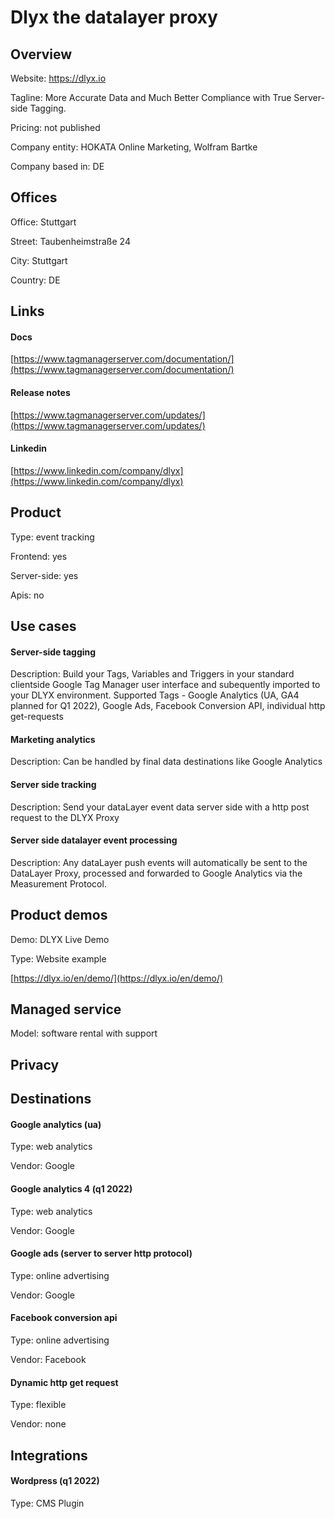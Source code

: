 # Dlyx the datalayer proxy  

## Overview  

Website:
https://dlyx.io  

Tagline:
More Accurate Data and Much Better Compliance with True Server-side Tagging.  

Pricing:
not published  

Company entity:
HOKATA Online Marketing, Wolfram Bartke  

Company based in:
DE  

## Offices  

Office:
Stuttgart  

Street:
Taubenheimstraße 24  

City:
Stuttgart  

Country:
DE  

## Links  

#### Docs  

[https://www.tagmanagerserver.com/documentation/](https://www.tagmanagerserver.com/documentation/)  

#### Release notes  

[https://www.tagmanagerserver.com/updates/](https://www.tagmanagerserver.com/updates/)  

#### Linkedin  

[https://www.linkedin.com/company/dlyx](https://www.linkedin.com/company/dlyx)  

## Product  

Type:
event tracking  

Frontend:
yes  

Server-side:
yes  

Apis:
no  

## Use cases  

#### Server-side tagging  

Description:
Build your Tags, Variables and Triggers in your standard clientside Google Tag Manager user interface and subequently imported to your DLYX environment. Supported Tags - Google Analytics (UA, GA4 planned for Q1 2022), Google Ads, Facebook Conversion API, individual http get-requests  

#### Marketing analytics  

Description:
Can be handled by final data destinations like Google Analytics  

#### Server side tracking  

Description:
Send your dataLayer event data server side with a http post request to the DLYX Proxy  

#### Server side datalayer event processing  

Description:
Any dataLayer push events will automatically be sent to the DataLayer Proxy, processed and forwarded to Google Analytics via the Measurement Protocol.  

## Product demos  

Demo:
DLYX Live Demo  

Type:
Website example  

[https://dlyx.io/en/demo/](https://dlyx.io/en/demo/)  

## Managed service  

Model:
software rental with support  

## Privacy  

## Destinations  

#### Google analytics (ua)  

Type:
web analytics  

Vendor:
Google  

#### Google analytics 4 (q1 2022)  

Type:
web analytics  

Vendor:
Google  

#### Google ads (server to server http protocol)  

Type:
online advertising  

Vendor:
Google  

#### Facebook conversion api  

Type:
online advertising  

Vendor:
Facebook  

#### Dynamic http get request  

Type:
flexible  

Vendor:
none  

## Integrations  

#### Wordpress (q1 2022)  

Type:
CMS Plugin  

